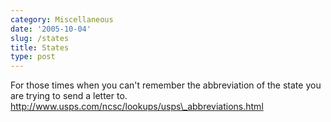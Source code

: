 ```yaml
---
category: Miscellaneous
date: '2005-10-04'
slug: /states
title: States
type: post
---
```



For those times when you can't remember the abbreviation of the
state you are trying to send a letter to.  
http://www.usps.com/ncsc/lookups/usps\_abbreviations.html